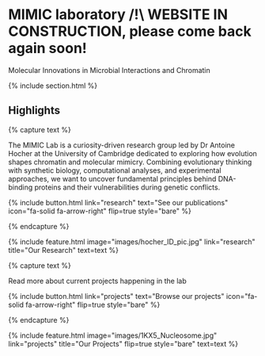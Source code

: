 ---
---

# MIMIC laboratory /!\ WEBSITE IN CONSTRUCTION, please come back again soon!

Molecular Innovations in Microbial Interactions and Chromatin

{% include section.html %}

## Highlights

{% capture text %}

The MIMIC Lab is a curiosity-driven research group led by Dr Antoine Hocher at the University of Cambridge dedicated to exploring how evolution shapes chromatin and molecular mimicry. Combining evolutionary thinking with synthetic biology, computational analyses, and experimental approaches, we want to uncover fundamental principles behind DNA-binding proteins and their vulnerabilities during genetic conflicts. 

{%
  include button.html
  link="research"
  text="See our publications"
  icon="fa-solid fa-arrow-right"
  flip=true
  style="bare"
%}

{% endcapture %}

{%
  include feature.html
  image="images/hocher_ID_pic.jpg"
  link="research"
  title="Our Research"
  text=text
%}

{% capture text %}

Read more about current projects happening in the lab

{%
  include button.html
  link="projects"
  text="Browse our projects"
  icon="fa-solid fa-arrow-right"
  flip=true
  style="bare"
%}

{% endcapture %}

{%
  include feature.html
  image="images/1KX5_Nucleosome.jpg"
  link="projects"
  title="Our Projects"
  flip=true
  style="bare"
  text=text
%}
